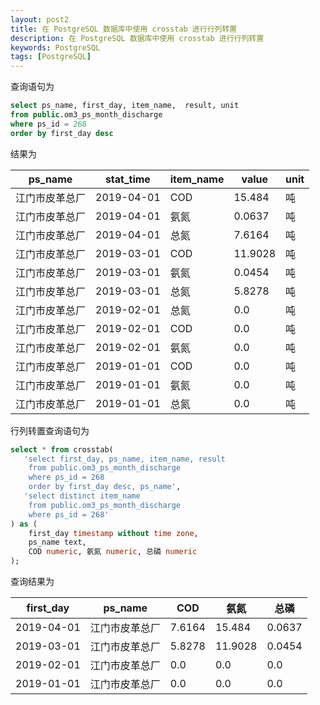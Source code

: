 ```yaml
---
layout: post2
title: 在 PostgreSQL 数据库中使用 crosstab 进行行列转置
description: 在 PostgreSQL 数据库中使用 crosstab 进行行列转置
keywords: PostgreSQL
tags: [PostgreSQL]
---
```


查询语句为

```sql
select ps_name, first_day, item_name,  result, unit
from public.om3_ps_month_discharge
where ps_id = 268
order by first_day desc
```

结果为

| ps_name | stat_time | item_name | value | unit |
| ---- | ---- | ---- | ---- | ---- |
| 江门市皮革总厂 | 2019-04-01 | COD | 15.484 | 吨 |
| 江门市皮革总厂 | 2019-04-01 | 氨氮 | 0.0637 | 吨 |
| 江门市皮革总厂 | 2019-04-01 | 总氮 | 7.6164 | 吨 |
| 江门市皮革总厂 | 2019-03-01 | COD | 11.9028 | 吨 |
| 江门市皮革总厂 | 2019-03-01 | 氨氮 | 0.0454 | 吨 |
| 江门市皮革总厂 | 2019-03-01 | 总氮 | 5.8278 | 吨 |
| 江门市皮革总厂 | 2019-02-01 | 总氮 | 0.0 | 吨 |
| 江门市皮革总厂 | 2019-02-01 | COD | 0.0 | 吨 |
| 江门市皮革总厂 | 2019-02-01 | 氨氮 | 0.0 | 吨 |
| 江门市皮革总厂 | 2019-01-01 | COD | 0.0 | 吨 |
| 江门市皮革总厂 | 2019-01-01 | 氨氮 | 0.0 | 吨 |
| 江门市皮革总厂 | 2019-01-01 | 总氮 | 0.0 | 吨 |

行列转置查询语句为

```sql
select * from crosstab(
   'select first_day, ps_name, item_name, result 
    from public.om3_ps_month_discharge
    where ps_id = 268
    order by first_day desc, ps_name',
   'select distinct item_name
    from public.om3_ps_month_discharge
    where ps_id = 268'
) as (
    first_day timestamp without time zone,
    ps_name text,
    COD numeric, 氨氮 numeric, 总磷 numeric
);
```

查询结果为

|  first_day |    ps_name   |  COD  |   氨氮   |  总磷   |
| ---------- | ------------ | ----- | -------- | ------ |
| 2019-04-01 | 江门市皮革总厂 | 7.6164 | 15.484  | 0.0637 |
| 2019-03-01 | 江门市皮革总厂 | 5.8278 | 11.9028 | 0.0454 |
| 2019-02-01 | 江门市皮革总厂 | 0.0    | 0.0     | 0.0    |
| 2019-01-01 | 江门市皮革总厂 | 0.0    | 0.0     | 0.0    |
